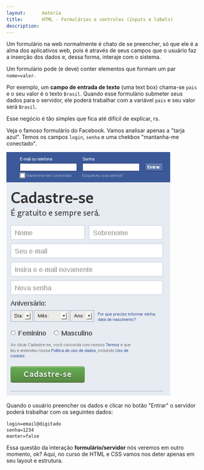 ```yaml
---
layout:      materia
title:       HTML - Formulários e controles (inputs e labels)
description: 
---
```



Um formulário na web normalmente é chato de se preencher, só que ele é a alma dos aplicativos web, pois é através de seus
campos que o usuário faz a inserção dos dados e, dessa forma, interaje com o sistema.

Um formulário pode (e deve) conter elementos que formam um par `nome=valor`.

Por exemplo, um __campo de entrada de texto__ (uma text box) chama-se `pais` e o seu valor é o texto `Brasil`. Quando
esse formulário submeter seus dados para o servidor, ele poderá trabalhar com a variável `pais` e seu valor será `Brasil`.

Esse negócio é tão simples que fica até difícil de explicar, rs.

Veja o famoso formulário do Facebook. Vamos analisar apenas a "tarja azul". Temos os campos `login`, `senha` e uma chekbox
 "mantanha-me conectado".


!["falhou"](form-facebook.png)

Quando o usuário preencher os dados e clicar no botão "Entrar" o servidor poderá trabalhar com os seguintes dados:

    login=email@digitado
    senha=1234
    manter=false

Essa questão da interação __formulário/servidor__ nós veremos em outro momento, ok? Aqui, no curso de HTML e CSS vamos 
nos deter apenas em seu layout e estrutura.
